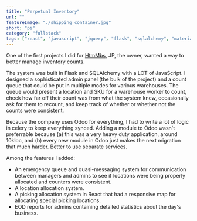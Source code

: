 ```yaml
---
title: "Perpetual Inventory"
url: ""
featureImage: "./shipping_container.jpg"
short: "pi"
category: "fullstack"
tags: ["react", "javascript", "jquery", "flask", "sqlalchemy", "materialize css", "celery", "redis", "postgres"]
---
```

One of the first projects I did for [HtmMbs][0], JP, the owner, wanted a way to
better manage inventory counts.

The system was built in Flask and SQLAlchemy with a LOT of JavaScript. I
designed a sophisticated admin panel (the bulk of the project) and a count queue
that could be put in multiple modes for various warehouses. The queue would
present a location and SKU for a warehouse worker to count, check how far off
their count was from what the system knew, occasionally ask for them to recount,
and keep track of whether or whether not the counts were consistent.

Because the company uses Odoo for everything, I had to write a lot of logic in
celery to keep everything synced. Adding a module to Odoo wasn't preferrable
because (a) this was a very heavy duty application, around 10kloc, and (b) every
new module in Odoo just makes the next migration that much harder. Better to use
separate services.

Among the features I added:

- An emergency queue and quasi-messaging system for communication between
  managers and admins to see if locations were being properly allocated and
  counters were consistent.
- A location allocation system.
- A picking allocation system in React that had a responsive map for allocating
  special picking locations.
- EOD reports for admins containing detailed statistics about the day's
  business.


[0]: https://mbs-standoffs.com
